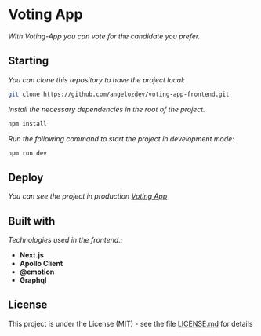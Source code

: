 # Voting App

_With Voting-App you can vote for the candidate you prefer._

## Starting

_You can clone this repository to have the project local:_

```bash
git clone https://github.com/angelozdev/voting-app-frontend.git
```

_Install the necessary dependencies in the root of the project._

```bash
npm install
```

_Run the following command to start the project in development mode:_

```bash
npm run dev
```

## Deploy

_You can see the project in production [Voting App](https://voting-app-angelozdev.vercel.app/)_

## Built with

_Technologies used in the frontend.:_

-  **Next.js**
-  **Apollo Client**
-  **@emotion**
-  **Graphql**


## License

This project is under the License (MIT) - see the file [LICENSE.md](LICENSE.md) for details
